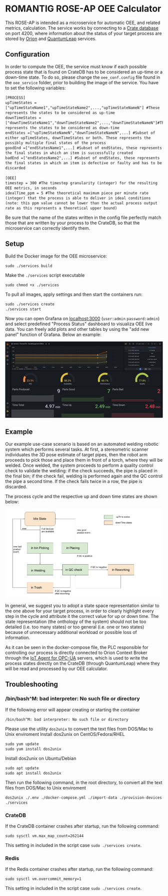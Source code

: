 # ROMANTIG ROSE-AP OEE Calculator


This ROSE-AP is intended as a microservice for automatic OEE, and related metrics, calculation. The service works by connecting to a [Crate database](https://crate.io/) on port 4200, where information about the status of your target process are stored by [Orion](https://fiware-orion.readthedocs.io/en/master/) and [QuantumLeap](https://quantumleap.readthedocs.io/en/latest/) services.


## Configuration

In order to compute the OEE, the service must know if each possible process state that is found on CrateDB has to be considered an up-time or a down-time state. To do so, please change the `oee_conf.config` file found in the `oee_service` folder, prior to building the image of the service. You have to set the following variables:

```
[PROCESS]
upTimeStates = ["upTimeStateName1","upTimeStateName2",...,"upTimeStateNameN"] #These represents the states to be considered as up-time
downTimeStates = ["downTimeStateName1","downTimeStateName2",...,"downTimeStateNameN"]#These represents the states to be considered as down-time
endStates =["upTimeStateNameN","downTimeStateNameN",...] #Subset of either upTimeStates, downTimeStates or both. These represents the possibly multiple final states of the process
goodEnd =["endStatesName1",...] #Subset of endStates, these represents the final states in which an item is successfully created
badEnd =["endStatesName2",...] #Subset of endStates, these represents the final states in which an item is defective or faulty and has to be discarded

[OEE]
timestep = 300 #The timestep granularity (integer) for the resulting OEE metrics, in seconds
idealTime_ppm = 5 #The theoretical maximum piece per minute rate (integer) that the process is able to deliver in ideal conditions (note: this ppm value cannot be lower than the actual process output rate as this represents a theoretical upper bound) 
```

Be sure that the name of the states written in the config file perfectly match those that are written by your process to the CrateDB, so that the microservice can correctly identify them.

## Setup
Build the Docker image for the OEE microservice:
```
sudo ./services build
```
Make the `./services` script executable
```
sudo chmod +x ./services
```
To pull all images, apply settings and then start the containers run:
```
sudo ./services create
./services start
```
Now you can open Grafana on [localhost:3000](localhost:3000) (`user:admin` `password:admin`) and select predefined "Process Status" dashboard to visualiza OEE live data. You can freely add plots and other tables by using the "add new panel" function of Grafana. Below an example:

![grafana_oee](img/dashboard.png)


## Example

Our example use-case scenario is based on an automated welding robotic system which performs several tasks. At first, a stereometric scanner individuates the 3D pose estimate of target pipes, then the robot arm proceeds to pick those and place them in front of a torch, where they will be welded. Once welded, the system proceeds to perform a quality control check to validate the welding: if the check succeeds, the pipe is placed in the final bin; if the check fail, welding is performed again and the QC control the pipe a second time. If the check fails twice in a row, the pipe is discarded. 

The process cycle and the respective up and down time states are shown below:

![mockup_cycle](img/mockup_cycle.png)

In general, we suggest you to adopt a state space representation similar to the one above for your target process, in order to clearly highlight every step in the cycle and attribute it the correct value for up or down time. The state representation (the onthology of the system) should not be too detailed (i.e. too many states) or too general (i.e. one or two states) because of unnecessary additional workload or possible loss of information.

As it can be seen in the docker-compose file, the PLC responsible for controlling our process is directly connected to Orion Context Broker through the [IoT Agent for OPC-UA](https://iotagent-opcua.readthedocs.io/en/latest/) servers, which is used to write the process states directly on the CrateDB (through QuantumLeap) where they will be read and processed by our OEE calculator.  

## Troubleshooting
### /bin/bash^M: bad interpreter: No such file or directory
If the following error will appear creating or starting the container
```
/bin/bash^M: bad interpreter: No such file or directory
```
Please use the utility `dos2unix` to convert the text files from DOS/Mac to Unix enviroment
Install dos2unix on CentOS/Fedora/RHEL
```
sudo yum update
sudo yum install dos2unix
```
Install dos2unix on Ubuntu/Debian
```
sudo apt update
sudo apt install dos2unix
```
Then run the following command, in the root directory, to convert all the text files from DOS/Mac to Unix enviroment 
```
dos2unix ./.env ./docker-compose.yml ./import-data ./provision-devices ./services
```

### CrateDB
If the CrateDB container crashes after startup, run the following command:
```
sudo sysctl vm.max_map_count=262144
```
This setting in included in the script case `sudo ./services create`. 

### Redis
If the Redis container crashes after startup, run the following command:
```
sudo sysctl vm.overcommit_memory=1
```
This setting in included in the script case `sudo ./services create`. 
